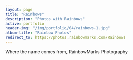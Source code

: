 ```yaml
---
layout: page
title: "Rainbows"
description: "Photos with Rainbows"
active: portfolio
header-img: "/img/portfolio/04/rainbows-1.jpg"
album-title: "Rainbow Photos"
redirect_to: https://photos.rainbowmarks.com/Rainbows
---
```

Where the name comes from, RainbowMarks Photography
